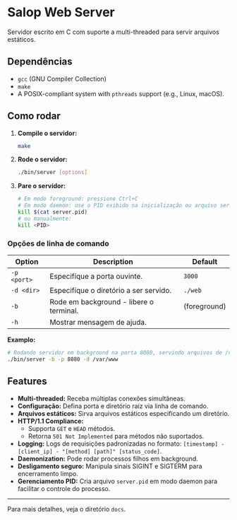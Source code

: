 # Salop Web Server

Servidor escrito em C com suporte a multi-threaded para servir arquivos estáticos.

## Dependências

- `gcc` (GNU Compiler Collection)
- `make`
- A POSIX-compliant system with `pthreads` support (e.g., Linux, macOS).

## Como rodar

1.  **Compile o servidor:**
    ```bash
    make
    ```

2.  **Rode o servidor:**
    ```bash
    ./bin/server [options]
    ```

3.  **Pare o servidor:**
    ```bash
    # Em modo foreground: pressione Ctrl+C
    # Em modo daemon: use o PID exibido na inicialização ou arquivo server.pid
    kill $(cat server.pid)
    # ou manualmente:
    kill <PID>
    ```

### Opções de linha de comando

| Option      | Description                                           | Default      |
|-------------|-------------------------------------------------------|--------------|
| `-p <port>` | Especifíque a porta ouvinte.                          | `3000`       |
| `-d <dir>`  | Especifíque o diretório a ser servido.                | `./web`      |
| `-b`        | Rode em background - libere o terminal.               | (foreground) |
| `-h`        | Mostrar mensagem de ajuda.                            |              |

**Examplo:**
```bash
# Rodando servidor em background na porta 8080, servindo arquivos de /var/www
./bin/server -b -p 8080 -d /var/www
```

## Features

- **Multi-threaded:** Receba múltiplas conexões simultâneas.
- **Configuração:** Defina porta e diretório raíz via linha de comando.
- **Arquivos estáticos:** Sirva arquivos estáticos especificando um diretório.
- **HTTP/1.1 Compliance:**
    - Supporta `GET` e `HEAD` métodos.
    - Retorna `501 Not Implemented` para métodos não suportados.
- **Logging:** Logs de requisições padronizadas no formato: `[timestamp] - [client_ip] - "[method] [path]" [status_code]`.
- **Daemonization:** Pode rodar processos filhos em background.
- **Desligamento seguro:** Manipula sinais SIGINT e SIGTERM para encerramento limpo.
- **Gerenciamento PID:** Cria arquivo `server.pid` em modo daemon para facilitar o controle do processo.

---
Para mais detalhes, veja o diretório `docs`.
